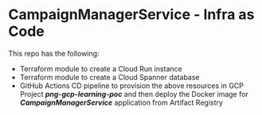 # CampaignManagerService - Infra as Code

This repo has the following:
- Terraform module to create a Cloud Run instance
- Terraform module to create a Cloud Spanner database
- GitHub Actions CD pipeline to provision the above resources in GCP Project ***png-gcp-learning-poc*** and then deploy the Docker image for ***CampaignManagerService*** application from Artifact Registry

